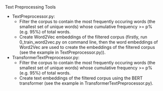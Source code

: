 Text Preprocessing Tools
- TextPreprocessor.py: 
  - Filter the corpus to contain the most frequently occuring words 
        (the smallest set of unique words) whose cumulative frequency >= p% (e.g. 95%) of total words. 
  - Create Word2Vec embeddings of the filtered corpus (firstly, run 0_train_word2vec.py on command line, then the word embeddings of Word2Vec are used to create the embeddings of the filtered corpus (see the example in TextPreprocessor.py)).
- TransformerTextPreprocessor.py: 
  - Filter the corpus to contain the most frequently occuring words (the smallest set of unique words) whose cumulative frequency >= p% (e.g. 95%) of total words. 
  - Create text embeddings of the filtered corpus using the BERT transformer (see the example in TransformerTextPreprocessor.py).
